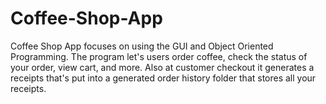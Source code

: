 # Coffee-Shop-App
Coffee Shop App focuses on using the GUI and Object Oriented Programming. The program let's users order coffee, check the status of your order, view cart, and more. Also at customer checkout it generates a receipts that's put into a generated order history folder that stores all your receipts.
